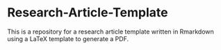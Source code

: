 # Research-Article-Template

This is a repository for a research article template written in Rmarkdown using a LaTeX template to generate a PDF.
